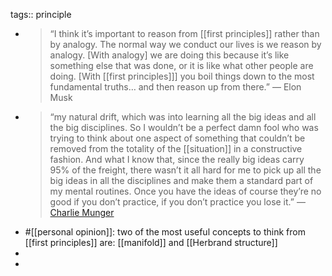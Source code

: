 tags:: principle

- > “I think it’s important to reason from [[first principles]] rather than by analogy. The normal way we conduct our lives is we reason by analogy. [With analogy] we are doing this because it’s like something else that was done, or it is like what other people are doing. [With [[first principles]]] you boil things down to the most fundamental truths… and then reason up from there.” ― Elon Musk
- > “my natural drift, which was into learning all the big ideas and all the big disciplines. So I wouldn’t be a perfect damn fool who was trying to think about one aspect of something that couldn’t be removed from the totality of the [[situation]] in a constructive fashion. And what I know that, since the really big ideas carry 95% of the freight, there wasn’t it all hard for me to pick up all the big ideas in all the disciplines and make them a standard part of my mental routines. Once you have the ideas of course they’re no good if you don’t practice, if you don’t practice you lose it.” — [Charlie Munger](https://youtu.be/jY1eNlL6NKs?t=910)
- #[[personal opinion]]: two of the most useful concepts to think from [[first principles]] are: [[manifold]] and [[Herbrand structure]]
-
-